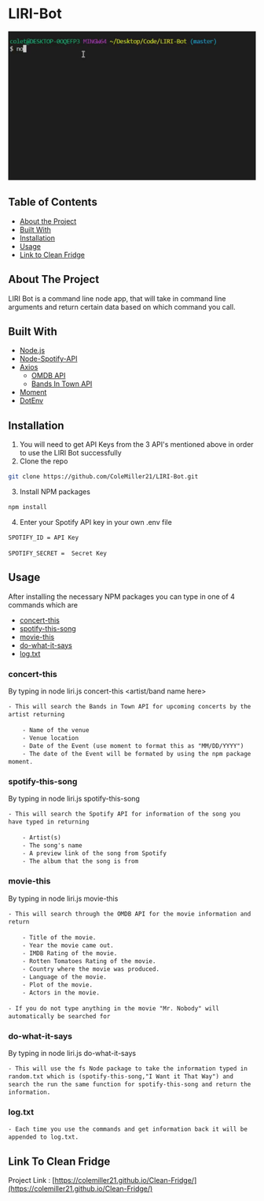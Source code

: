 # LIRI-Bot

![Gif of LIRI Bot](liri.gif)

## Table of Contents

* [About the Project](#about-the-project)
* [Built With](#built-with)
* [Installation](#installation)
* [Usage](#usage)
* [Link to Clean Fridge](#link-to-clean-fridge)

## About The Project

LIRI Bot is a command line node app, that will take in command line arguments and return certain data based on which command you call. 


## Built With
* [Node.js](https://nodejs.org/en/)
* [Node-Spotify-API](https://www.npmjs.com/package/node-spotify-api)
* [Axios](https://www.npmjs.com/package/axios)
    * [OMDB API](http://www.omdbapi.com/)
    * [Bands In Town API](https://www.artists.bandsintown.com/bandsintown-api)
* [Moment](https://www.npmjs.com/package/moment)
* [DotEnv](https://www.npmjs.com/package/dotenv)


## Installation

1. You will need to get API Keys from the 3 API's mentioned above in order to use the LIRI Bot successfully
2. Clone the repo
```sh
git clone https://github.com/ColeMiller21/LIRI-Bot.git
```
3. Install NPM packages
```sh
npm install
```
4. Enter your Spotify API key in your own .env file 
```JS
SPOTIFY_ID = API Key

SPOTIFY_SECRET =  Secret Key
```

## Usage

After installing the necessary NPM packages you can type in one of 4 commands which are 

* [concert-this](#concert-this)
* [spotify-this-song](#spotify-this-song)
* [movie-this](#movie-this)
* [do-what-it-says](#do-what-it-says)
* [log.txt](#log.txt)



### concert-this

By typing in node liri.js concert-this <artist/band name here>

    - This will search the Bands in Town API for upcoming concerts by the artist returning

        - Name of the venue
        - Venue location
        - Date of the Event (use moment to format this as "MM/DD/YYYY")
        - The date of the Event will be formated by using the npm package moment.

### spotify-this-song

By typing in node liri.js spotify-this-song <song name here>

    - This will search the Spotify API for information of the song you have typed in returning

        - Artist(s)
        - The song's name
        - A preview link of the song from Spotify
        - The album that the song is from

### movie-this

By typing in node liri.js movie-this <movie name here>

    - This will search through the OMDB API for the movie information and return 

        - Title of the movie.
        - Year the movie came out.
        - IMDB Rating of the movie.
        - Rotten Tomatoes Rating of the movie.
        - Country where the movie was produced.
        - Language of the movie.
        - Plot of the movie.
        - Actors in the movie.

    - If you do not type anything in the movie "Mr. Nobody" will automatically be searched for

### do-what-it-says

By typing in node liri.js do-what-it-says

    - This will use the fs Node package to take the information typed in random.txt which is (spotify-this-song,"I Want it That Way") and search the run the same function for spotify-this-song and return the information. 

### log.txt

    - Each time you use the commands and get information back it will be appended to log.txt.


## Link To Clean Fridge

Project Link : [https://colemiller21.github.io/Clean-Fridge/](https://colemiller21.github.io/Clean-Fridge/)
